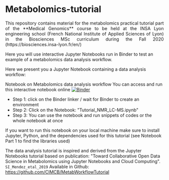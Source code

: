 # Metabolomics-tutorial

<p align="justify">
This repository contains material for the metabolomics practical tutorial part of the **Medical Genomics** course to be held at the INSA Lyon engineering school (French National Institute of Applied Sciences of Lyon) in the Biosciences MSc curriculum during the Fall 2020 (https://biosciences.insa-lyon.fr/en/)

Here you will use interactive Jupyter Notebooks run in Binder to test an example of a metabolomics data analysis workflow. 

Here we present you a Jupyter Notebook containing a data analysis workflow:

Notebook on Metabolomics data analysis workflow
You can access and run this interactive notebook online [![Binder](https://mybinder.org/badge_logo.svg)](https://mybinder.org/v2/gh/adam-amara/Metabolomics-tutorial/HEAD)

* Step 1: click on the Binder linker / wait for Binder to create an environment
* Step 2: Click on the Notebook: "Tutorial_NMR_LC-MS.ipynb"
* Step 3: You can use the notebook and run snippets of codes or the whole notebook at once


If you want to run this notebook on your local machine make sure to install Jupyter, Python, and the dependencies used for this tutorial (see Notebook Part 1 to find the libraries used)


The data analysis tutorial is inspired and derived from the Jupyter Notebooks tutorial based on publication: "Toward Collaborative Open Data Science in Metabolomics using Jupyter Notebooks and Cloud Computing". `SI_Mendez_etal_2019`
Available in Github: https://github.com/CIMCB/MetabWorkflowTutorial

</p>
